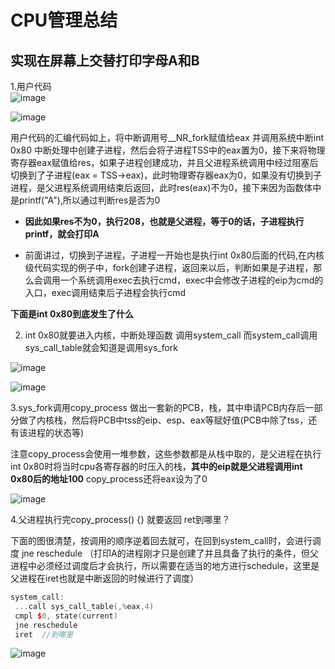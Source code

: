 # CPU管理总结  


## 实现在屏幕上交替打印字母A和B

1.用户代码  
![image](https://user-images.githubusercontent.com/58176267/157414749-293d8cb3-3e6b-4655-a49b-7393633c9de0.png)  

![image](https://user-images.githubusercontent.com/58176267/157414630-131b52a2-f49c-4736-86b8-4cbc9b9ce1b9.png)  

用户代码的汇编代码如上，将中断调用号__NR_fork赋值给eax 并调用系统中断int 0x80  中断处理中创建子进程，然后会将子进程TSS中的eax置为0，接下来将物理寄存器eax赋值给res，如果子进程创建成功，并且父进程系统调用中经过阻塞后切换到了子进程(eax = TSS->eax)，此时物理寄存器eax为0，如果没有切换到子进程，是父进程系统调用结束后返回，此时res(eax)不为0，接下来因为函数体中是printf("A"),所以通过判断res是否为0  

* **因此如果res不为0，执行208，也就是父进程，等于0的话，子进程执行printf，就会打印A**  

* 前面讲过，切换到子进程，子进程一开始也是执行int 0x80后面的代码,在内核级代码实现的例子中，fork创建子进程，返回来以后，判断如果是子进程，那么会调用一个系统调用exec去执行cmd，exec中会修改子进程的eip为cmd的入口，exec调用结束后子进程会执行cmd   

**下面是int 0x80到底发生了什么**   

2. int 0x80就要进入内核，中断处理函数 调用system_call  而system_call调用sys_call_table就会知道是调用sys_fork

![image](https://user-images.githubusercontent.com/58176267/157417445-6c53fe86-fb20-4c29-81e5-9d5feb51cb06.png)

![image](https://user-images.githubusercontent.com/58176267/157417982-4740a42e-6b68-419e-b961-55fd047af127.png)

3.sys_fork调用copy_process 做出一套新的PCB，栈，其中申请PCB内存后一部分做了内核栈，然后将PCB中tss的eip、esp、eax等赋好值(PCB中除了tss，还有该进程的状态等)    

注意copy_process会使用一堆参数，这些参数都是从栈中取的，是父进程在执行int 0x80时将当时cpu各寄存器的时压入的栈，**其中的eip就是父进程调用int 0x80后的地址100**
copy_process还将eax设为了0  

![image](https://user-images.githubusercontent.com/58176267/157419233-0a629b6d-201c-4088-abf0-8854d509a5c1.png)


4.父进程执行完copy_process() {} 就要返回 ret到哪里？  

下面的图很清楚，按调用的顺序逆着回去就可，在回到system_call时，会进行调度 jne reschedule （打印A的进程刚才只是创建了并且具备了执行的条件，但父进程中必须经过调度后才会执行，所以需要在适当的地方进行schedule，这里是父进程在iret也就是中断返回的时候进行了调度）

```cpp
system_call:
 ...call sys_call_table(,%eax,4) 
 cmpl $0, state(current)
 jne reschedule
 iret  //到哪里
```
![image](https://user-images.githubusercontent.com/58176267/157423674-120c6822-70d7-4e94-8e71-41637f0fbf34.png)


